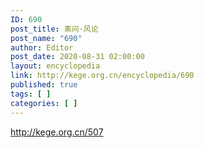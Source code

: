 ```yaml
---
ID: 690
post_title: 素问·风论
post_name: "690"
author: Editor
post_date: 2020-08-31 02:00:00
layout: encyclopedia
link: http://kege.org.cn/encyclopedia/690
published: true
tags: [ ]
categories: [ ]
---
```

http://kege.org.cn/507